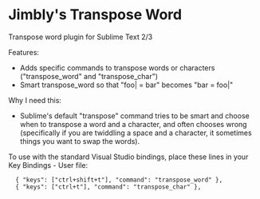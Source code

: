 Jimbly's Transpose Word
====================

Transpose word plugin for Sublime Text 2/3

Features:
* Adds specific commands to transpose words or characters ("transpose_word" and "transpose_char")
* Smart transpose_word so that "foo| = bar" becomes "bar = foo|"

Why I need this:
* Sublime's default "transpose" command tries to be smart and choose when to transpose a word and a character, and often chooses wrong (specifically if you are twiddling a space and a character, it sometimes things you want to swap the words).

To use with the standard Visual Studio bindings, place these lines in your Key Bindings - User file:
```
  { "keys": ["ctrl+shift+t"], "command": "transpose_word" },
  { "keys": ["ctrl+t"], "command": "transpose_char" },
```
